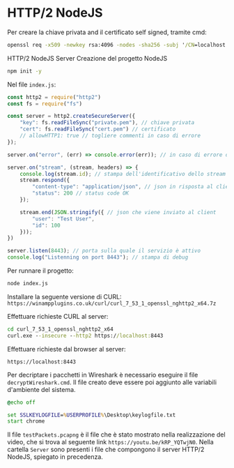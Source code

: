 # HTTP/2 NodeJS
Per creare la chiave privata and il certificato self signed, tramite cmd:
```cmd
openssl req -x509 -newkey rsa:4096 -nodes -sha256 -subj '/CN=localhost' -keyout private.pem -out cert.pem
```
HTTP/2 NodeJS Server
Creazione del progetto NodeJS
```cmd
npm init -y
```
Nel file ```index.js```:
```js
const http2 = require("http2")
const fs = require("fs")

const server = http2.createSecureServer({
    "key": fs.readFileSync("private.pem"), // chiave privata
    "cert": fs.readFileSync("cert.pem") // certificato
    // allowHTTP1: true // togliere commenti in caso di errore
});

server.on("error", (err) => console.error(err)); // in caso di errore del server

server.on("stream", (stream, headers) => {
    console.log(stream.id); // stampa dell'identificativo dello stream
    stream.respond({
        "content-type": "application/json", // json in risposta al client
        "status": 200 // status code OK
    });

    stream.end(JSON.stringify({ // json che viene inviato al client
        "user": "Test User",
        "id": 100
    }));
})

server.listen(8443); // porta sulla quale il servizio è attivo
console.log("Listenning on port 8443"); // stampa di debug
```
Per runnare il progetto:
```cmd
node index.js
```
Installare la seguente versione di CURL: ```https://winampplugins.co.uk/curl/curl_7_53_1_openssl_nghttp2_x64.7z```

Effettuare richieste CURL al server:
```cmd
cd curl_7_53_1_openssl_nghttp2_x64
curl.exe --insecure --http2 https://localhost:8443
```

Effettuare richieste dal browser al server:
```chrome
https://localhost:8443
```

Per decriptare i pacchetti in Wireshark è necessario eseguire il file ```decryptWireshark.cmd```. Il file creato deve essere poi aggiunto alle variabili d'ambiente del sistema.
```cmd
@echo off

set SSLKEYLOGFILE=%USERPROFILE%\Desktop\keylogfile.txt
start chrome
```

Il file ```testPackets.pcapng``` è il file che è stato mostrato nella realizzazione del video, che si trova al seguente link ```https://youtu.be/kRP_YQTwjN0```.
Nella cartella ```Server``` sono presenti i file che compongono il server HTTP/2 NodeJS, spiegato in precedenza.